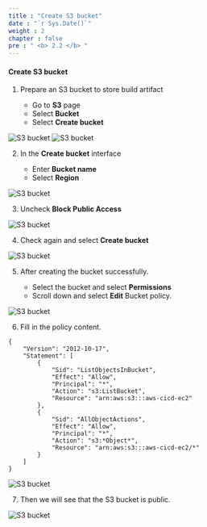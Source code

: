 ```yaml
---
title : "Create S3 bucket"
date : "`r Sys.Date()`"
weight : 2
chapter : false
pre : " <b> 2.2 </b> "
---
```


#### Create S3 bucket

1. Prepare an S3 bucket to store build artifact
    
    - Go to **S3** page
    - Select **Bucket**
    - Select **Create bucket**

![S3 bucket](/images/2/1.png)
![S3 bucket](/images/2/2.png)

2. In the **Create bucket** interface
    
    - Enter **Bucket name**
    - Select **Region**

![S3 bucket](/images/2/1.png)

3. Uncheck **Block Public Access**

![S3 bucket](/images/2/2.png)

4. Check again and select **Create bucket**

![S3 bucket](/images/2/2.2/3.png)

5. After creating the bucket successfully.
    
    - Select the bucket and select **Permissions**
    - Scroll down and select **Edit** Bucket policy.

![S3 bucket](/images/2/5.png)

6. Fill in the policy content.

```
{
    "Version": "2012-10-17",
    "Statement": [
        {
            "Sid": "ListObjectsInBucket",
            "Effect": "Allow",
            "Principal": "*",
            "Action": "s3:ListBucket",
            "Resource": "arn:aws:s3:::aws-cicd-ec2"
        },
        {
            "Sid": "AllObjectActions",
            "Effect": "Allow",
            "Principal": "*",
            "Action": "s3:*Object*",
            "Resource": "arn:aws:s3:::aws-cicd-ec2/*"
        }
    ]
}
```

![S3 bucket](/images/2/2.2/4.png)

7. Then we will see that the S3 bucket is public.

![S3 bucket](/images/2/7.png)